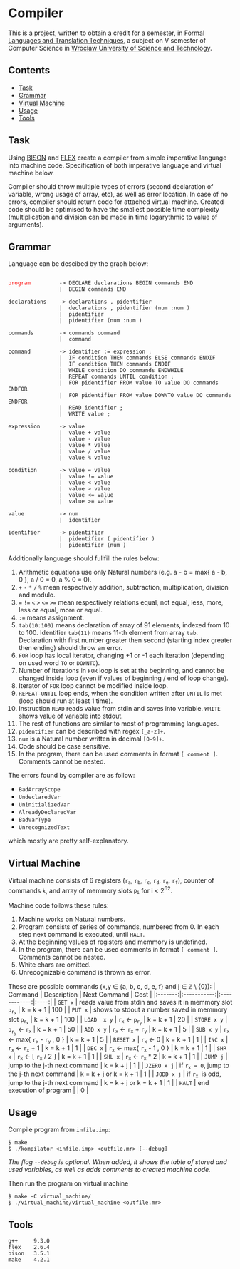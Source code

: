 # Compiler

This is a project, written to obtain a credit for a semester, in [Formal Languages and Translation Techniques](https://cs.pwr.edu.pl/gebala/dyd/jftt2020.html), a subject on V semester of Computer Science in [Wrocław University of Science and Technology](https://wppt.pwr.edu.pl/en/).

## Contents
* [Task](#Task)
* [Grammar](#Grammar)
* [Virtual Machine](#Virtual-Machine)
* [Usage](#Usage)
* [Tools](#Tools)

## Task
Using [BISON](https://www.gnu.org/software/bison/) and [FLEX](http://manpages.ubuntu.com/manpages/bionic/man1/freebsd-lex.1.html) create a compiler from simple imperative language into machine code. Specification of both imperative language and virtual machine below.

Compiler should throw multiple types of errors (second declaration of variable, wrong usage of array, etc), as well as error location. In case of no errors, compiler should return code for attached virtual machine. Created code should be optimised to have the smallest possible time complexity (multiplication and division can be made in time logarythmic to value of arguments).

## Grammar
Language can be descibed by the graph below:
<pre><code>
<span style="color: #f00;">program</span>         <span class="km-color-2">-></span> <span class="km-color-3">DECLARE</span> <span class="km-color-1">declarations</span> <span class="km-color-3">BEGIN</span> <span class="km-color-1">commands</span> <span class="km-color-3">END</span>
                <span class="km-color-2">|</span>  <span class="km-color-3">BEGIN</span> <span class="km-color-1">commands</span> <span class="km-color-3">END</span>

declarations    -> declarations , pidentifier
                |  declarations , pidentifier (num :num )
                |  pidentifier
                |  pidentifier (num :num )

commands        -> commands command
                |  command

command         -> identifier := expression ;
                |  IF condition THEN commands ELSE commands ENDIF
                |  IF condition THEN commands ENDIF
                |  WHILE condition DO commands ENDWHILE
                |  REPEAT commands UNTIL condition ;
                |  FOR pidentifier FROM value TO value DO commands ENDFOR
                |  FOR pidentifier FROM value DOWNTO value DO commands ENDFOR
                |  READ identifier ;
                |  WRITE value ;

expression      -> value
                |  value + value
                |  value - value
                |  value * value
                |  value / value
                |  value % value

condition       -> value = value
                |  value != value
                |  value < value
                |  value > value
                |  value <= value
                |  value >= value

value           -> num
                |  identifier

identifier      -> pidentifier
                |  pidentifier ( pidentifier )
                |  pidentifier (num )
</code></pre>

Additionally language should fullfill the rules below:
1. Arithmetic equations use only Natural numbers (e.g. a - b = max{ a - b, 0 }, a / 0 = 0, a % 0 = 0).
2. `+` `-` `*` `/` `%` mean respectively addition, subtraction, multiplication, division and modulo.
3. `=` `!=` `<` `>` `<=` `>=` mean respectively relations equal, not equal, less, more, less or equal, more or equal.
4. `:=` means assignment.
5. `tab(10:100)` means declaration of array of 91 elements, indexed from 10 to 100. Identifier `tab(11)` means 11-th element from array `tab`. Declaration with first number greater then second (starting index greater then ending) should throw an error.
6. `FOR` loop has local iterator, changing +1 or -1 each iteration (depending on used word `TO` or `DOWNTO`).
7. Number of iterations in `FOR` loop is set at the beginning, and cannot be changed inside loop (even if values of beginning / end of loop change).
8. Iterator of `FOR` loop cannot be modified inside loop.
9. `REPEAT-UNTIL` loop ends, when the condition written after `UNTIL` is met (loop should run at least 1 time).
10. Instruction `READ` reads value from stdin and saves into variable. `WRITE` shows value of variable into stdout.
11. The rest of functions are similar to most of programming languages.
12. `pidentifier` can be described with regex `[_a-z]+`.
13. `num` is a Natural number written in decimal `[0-9]+`.
14. Code should be case sensitive.
15. In the program, there can be used comments in format `[ comment ]`. Comments cannot be nested.

The errors found by compiler are as follow:
* `BadArrayScope`
* `UndeclaredVar`
* `UninitializedVar`
* `AlreadyDeclaredVar`
* `BadVarType`
* `UnrecognizedText`

which mostly are pretty self-explanatory.

## Virtual Machine
Virtual machine consists of 6 registers (<code>r<sub>a</sub></code>, <code>r<sub>b</sub></code>, <code>r<sub>c</sub></code>, <code>r<sub>d</sub></code>, <code>r<sub>e</sub></code>, <code>r<sub>f</sub></code>), counter of commands `k`, and array of memmory slots <code>p<sub>i</sub></code> for i < 2<sup>62</sup>.

Machine code follows these rules:
1. Machine works on Natural numbers.
2. Program consists of series of commands, numbered from 0. In each step next command is executed, until `HALT`.
3. At the beginning values of registers and memmory is undefined.
4. In the program, there can be used comments in format `[ comment ]`. Comments cannot be nested.
5. White chars are omitted.
6. Unrecognizable command is thrown as error.

These are possible commands (x,y &#8712; {a, b, c, d, e, f} and j &#8712; &#8484; \ {0}):
| Command | Description | Next Command | Cost |
|:-------:|:-----------:|:------------:|:----:|
| `GET x` | reads value from stdin and saves it in memmory slot <code>p<sub>r<sub>x</sub></sub></code> | k = k + 1 | 100 |
| `PUT x` | shows to stdout a number saved in memmory slot <code>p<sub>r<sub>x</sub></sub></code> | k = k + 1 | 100 |
| `LOAD  x y` | <code>r<sub>x</sub></code> &#8592; <code>p<sub>r<sub>y</sub></sub></code> | k = k + 1 | 20 |
| `STORE x y` | <code>p<sub>r<sub>y</sub></sub></code> &#8592; <code>r<sub>x</sub></code> | k = k + 1 | 50 |
| `ADD x y` | <code>r<sub>x</sub></code> &#8592; <code>r<sub>x</sub></code> + <code>r<sub>y</sub></code> | k = k + 1 | 5 |
| `SUB x y` | <code>r<sub>x</sub></code> &#8592; max{ <code>r<sub>x</sub></code> - <code>r<sub>y</sub></code> , 0 } | k = k + 1 | 5 |
| `RESET x` | <code>r<sub>x</sub></code> &#8592; 0 | k = k + 1 | 1 |
| `INC x` | <code>r<sub>x</sub></code> &#8592; <code>r<sub>x</sub></code> + 1 | k = k + 1 | 1 |
| `DEC x` | <code>r<sub>x</sub></code> &#8592; max{ <code>r<sub>x</sub></code> - 1 , 0 } | k = k + 1 | 1 |
| `SHR x` | <code>r<sub>x</sub></code> &#8592; &#8970; <code>r<sub>x</sub></code> / 2 &#8971; | k = k + 1 | 1 |
| `SHL x` | <code>r<sub>x</sub></code> &#8592; <code>r<sub>x</sub></code> * 2 | k = k + 1 | 1 |
| `JUMP j` | jump to the j-th next command | k = k + j | 1 |
| `JZERO x j` | if <code>r<sub>x</sub> = 0</code>, jump to the j-th next command | k = k + j or k = k + 1 | 1 |
| `JODD x j` | if <code>r<sub>x</sub> </code>is odd, jump to the j-th next command | k = k + j or k = k + 1 | 1 |
| `HALT` | end execution of program | | 0 |


## Usage
Compile program from `infile.imp`:
```
$ make
$ ./kompilator <infile.imp> <outfile.mr> [--debug]
```
*The flag `--debug` is optional. When added, it shows the table of stored and used variables, as well as adds comments to created machine code.*

Then run the program on virtual machine
```
$ make -C virtual_machine/
$ ./virtual_machine/virtual_machine <outfile.mr>
```

## Tools
```
g++     9.3.0
flex    2.6.4
bison   3.5.1
make    4.2.1
```